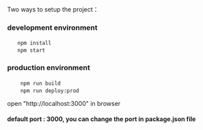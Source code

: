 <!--
tw_homework:
https://github.com/zhongds/tw_homework.git
-->
Two ways to setup the project：

### development environment
```
　　npm install
　　npm start
```

### production environment
```
 　　npm run build  
 　　npm run deploy:prod
```

open "http://localhost:3000" in browser

#### default port : 3000, you can change the port in package.json file